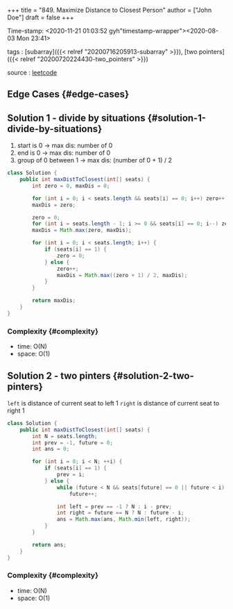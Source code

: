+++
title = "849. Maximize Distance to Closest Person"
author = ["John Doe"]
draft = false
+++

Time-stamp: <2020-11-21 01:03:52 gyh"timestamp-wrapper"><span class="timestamp">&lt;2020-08-03 Mon 23:41&gt;</span></span>

tags
: [subarray]({{< relref "20200716205913-subarray" >}}), [two pointers]({{< relref "20200720224430-two_pointers" >}})

source
: [leetcode](https://leetcode.com/problems/maximize-distance-to-closest-person/)


## Edge Cases {#edge-cases}


## Solution 1 - divide by situations {#solution-1-divide-by-situations}

1.  start is 0 -> max dis: number of 0
2.  end is 0 -> max dis: number of 0
3.  group of 0 between 1 -> max dis: (number of 0 + 1) / 2

<!--listend-->

```java
class Solution {
    public int maxDistToClosest(int[] seats) {
        int zero = 0, maxDis = 0;

        for (int i = 0; i < seats.length && seats[i] == 0; i++) zero++;
        maxDis = zero;

        zero = 0;
        for (int i = seats.length - 1; i >= 0 && seats[i] == 0; i--) zero++;
        maxDis = Math.max(zero, maxDis);

        for (int i = 0; i < seats.length; i++) {
            if (seats[i] == 1) {
                zero = 0;
            } else {
                zero++;
                maxDis = Math.max((zero + 1) / 2, maxDis);
            }
        }

        return maxDis;
    }
}
```


### Complexity {#complexity}

-   time: O(N)
-   space: O(1)


## Solution 2 - two pinters {#solution-2-two-pinters}

`left` is distance of current seat to left 1
`right` is distance of current seat to right 1

```java
class Solution {
    public int maxDistToClosest(int[] seats) {
        int N = seats.length;
        int prev = -1, future = 0;
        int ans = 0;

        for (int i = 0; i < N; ++i) {
            if (seats[i] == 1) {
                prev = i;
            } else {
                while (future < N && seats[future] == 0 || future < i)
                    future++;

                int left = prev == -1 ? N : i - prev;
                int right = future == N ? N : future - i;
                ans = Math.max(ans, Math.min(left, right));
            }
        }

        return ans;
    }
}
```


### Complexity {#complexity}

-   time: O(N)
-   space: O(1)
